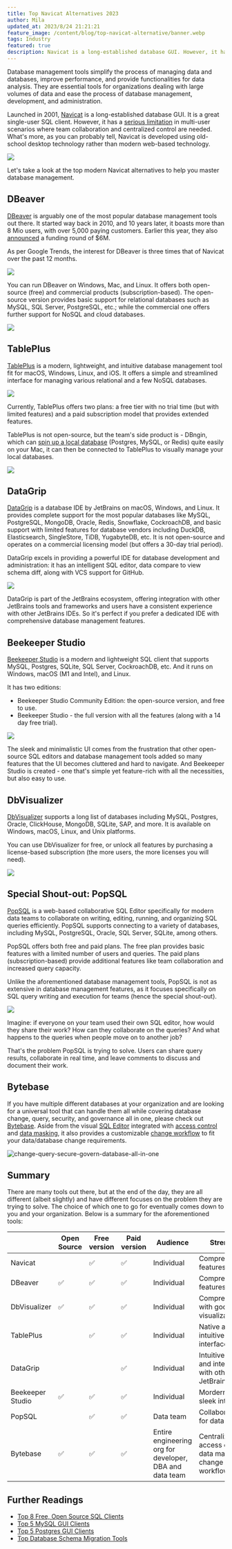 ```yaml
---
title: Top Navicat Alternatives 2023
author: Mila
updated_at: 2023/8/24 21:21:21
feature_image: /content/blog/top-navicat-alternative/banner.webp
tags: Industry
featured: true
description: Navicat is a long-established database GUI. However, it has a serious limitation in multi-user scenarios where team collaboration and centralized control are needed. Hence, we are taking a look at top Navicat alternatives.
---
```


Database management tools simplify the process of managing data and databases, improve performance, and provide functionalities for data analysis. They are essential tools for organizations dealing with large volumes of data and ease the process of database management, development, and administration.

Launched in 2001, [Navicat](https://navicat.com/) is a long-established database GUI. It is a great single-user SQL client. However, it has a [serious limitation](/blog/stop-using-navicat/) in multi-user scenarios where team collaboration and centralized control are needed. What's more, as you can probably tell, Navicat is developed using old-school desktop technology rather than modern web-based technology.

![](/content/blog/top-navicat-alternative/navicat.webp)

Let's take a look at the top modern Navicat alternatives to help you master database management.

## DBeaver

[DBeaver](https://dbeaver.com/) is arguably one of the most popular database management tools out there. It started way back in 2010, and 10 years later, it boasts more than 8 Mio users, with over 5,000 paying customers. Earlier this year, they also [announced](https://techcrunch.com/2023/04/11/dbeaver-takes-6m-seed-investment-to-build-on-growing-popularity) a funding round of $6M.

As per Google Trends, the interest for DBeaver is three times that of Navicat over the past 12 months.

![](/content/blog/top-navicat-alternative/google-trends.webp)

You can run DBeaver on Windows, Mac, and Linux. It offers both open-source (free) and commercial products (subscription-based). The open-source version provides basic support for relational databases such as MySQL, SQL Server, PostgreSQL, etc.; while the commercial one offers further support for NoSQL and cloud databases.

![](/content/blog/top-navicat-alternative/dbeaver.webp)

## TablePlus

[TablePlus](https://tableplus.com/) is a modern, lightweight, and intuitive database management tool fit for macOS, Windows, Linux, and iOS. It offers a simple and streamlined interface for managing various relational and a few NoSQL databases.

![](/content/blog/top-navicat-alternative/tableplus.webp)

Currently, TablePlus offers two plans: a free tier with no trial time (but with limited features) and a paid subscription model that provides extended features.

TablePlus is not open-source, but the team's side product is - DBngin, which can [spin up a local database](/blog/free-tools-to-start-local-database-on-mac/) (Postgres, MySQL, or Redis) quite easily on your Mac, it can then be connected to TablePlus to visually manage your local databases.

![](/content/blog/top-navicat-alternative/tableplus-ui.webp)

## DataGrip

[DataGrip](https://www.jetbrains.com/datagrip/) is a database IDE by JetBrains on macOS, Windows, and Linux. It provides complete support for the most popular databases like MySQL, PostgreSQL, MongoDB, Oracle, Redis, Snowflake, CockroachDB, and basic support with limited features for database vendors including DuckDB, Elasticsearch, SingleStore, TiDB, YugabyteDB, etc. It is not open-source and operates on a commercial licensing model (but offers a 30-day trial period).

DataGrip excels in providing a powerful IDE for database development and administration: it has an intelligent SQL editor, data compare to view schema diff, along with VCS support for GitHub.

![](/content/blog/top-navicat-alternative/datagrip.webp)

DataGrip is part of the JetBrains ecosystem, offering integration with other JetBrains tools and frameworks and users have a consistent experience with other JetBrains IDEs. So it's perfect if you prefer a dedicated IDE with comprehensive database management features.

## Beekeeper Studio

[Beekeeper Studio](https://www.beekeeperstudio.io/) is a modern and lightweight SQL client that supports MySQL, Postgres, SQLite, SQL Server, CockroachDB, etc. And it runs on Windows, macOS (M1 and Intel), and Linux.

It has two editions:

- Beekeeper Studio Community Edition: the open-source version, and free to use.
- Beekeeper Studio - the full version with all the features (along with a 14 day free trial).

![](/content/blog/top-navicat-alternative/beekeeper.webp)

The sleek and minimalistic UI comes from the frustration that other open-source SQL editors and database management tools added so many features that the UI becomes cluttered and hard to navigate. And Beekeeper Studio is created - one that's simple yet feature-rich with all the necessities, but also easy to use.

## DbVisualizer

[DbVisualizer](https://www.dbvis.com/) supports a long list of databases including MySQL, Postgres, Oracle, ClickHouse, MongoDB, SQLite, SAP, and more. It is available on Windows, macOS, Linux, and Unix platforms.

You can use DbVisualizer for free, or unlock all features by purchasing a license-based subscription (the more users, the more licenses you will need).

![](/content/blog/top-navicat-alternative/dbvis.webp)

## Special Shout-out: PopSQL

[PopSQL](https://popsql.com/pricing) is a web-based collaborative SQL Editor specifically for modern data teams to collaborate on writing, editing, running, and organizing SQL queries efficiently. PopSQL supports connecting to a variety of databases, including MySQL, PostgreSQL, Oracle, SQL Server, SQLite, among others.

PopSQL offers both free and paid plans. The free plan provides basic features with a limited number of users and queries. The paid plans (subscription-based) provide additional features like team collaboration and increased query capacity.

Unlike the aforementioned database management tools, PopSQL is not as extensive in database management features, as it focuses specifically on SQL query writing and execution for teams (hence the special shout-out).

![](/content/blog/top-navicat-alternative/popsql.webp)

Imagine: if everyone on your team used their own SQL editor, how would they share their work? How can they collaborate on the queries? And what happens to the queries when people move on to another job?

That's the problem PopSQL is trying to solve. Users can share query results, collaborate in real time, and leave comments to discuss and document their work.

## Bytebase

If you have multiple different databases at your organization and are looking for a universal tool that can handle them all while covering database change, query, security, and governance all in one, please check out [Bytebase](/). Aside from the visual [SQL Editor](/docs/sql-editor/overview/) integrated with [access control](/docs/security/database-permission/overview/) and [data masking](/docs/security/data-masking/overview/), it also provides a customizable [change workflow](/docs/concepts/database-change-workflow/) to fit your data/database change requirements.

![change-query-secure-govern-database-all-in-one](/images/db-scheme-lg.png)

## Summary

There are many tools out there, but at the end of the day, they are all different (albeit slightly) and have different focuses on the problem they are trying to solve. The choice of which one to go for eventually comes down to you and your organization. Below is a summary for the aforementioned tools:

|                  | Open Source | Free version | Paid version | Audience                                                | Strength                                                         |
| ---------------- | ----------- | ------------ | ------------ | ------------------------------------------------------- | ---------------------------------------------------------------- |
| Navicat          |             | ✅           | ✅           | Individual                                              | Comprehensive features                                           |
| DBeaver          | ✅          | ✅           | ✅           | Individual                                              | Comprehensive features                                           |
| DbVisualizer     | ✅          | ✅           | ✅           | Individual                                              | Comprehensive with good visualization                            |
| TablePlus        |             | ✅           | ✅           | Individual                                              | Native and intuitive interface                                   |
| DataGrip         |             |              | ✅           | Individual                                              | Intuitive UX and integraiton with other JetBrains IDEs           |
| Beekeeper Studio | ✅          | ✅           | ✅           | Individual                                              | Mordern and sleek interface                                      |
| PopSQL           |             | ✅           | ✅           | Data team                                               | Collaboration for data teams                                     |
| Bytebase         | ✅          | ✅           | ✅           | Entire engineering org for developer, DBA and data team | Centralized access control, data masking, change review workflow |

## Further Readings

- [Top 8 Free, Open Source SQL Clients](/blog/top-open-source-sql-clients/)
- [Top 5 MySQL GUI Clients](/blog/top-mysql-gui-client/)
- [Top 5 Postgres GUI Clients](/blog/top-postgres-gui-client/#the-starlet-tableplus)
- [Top Database Schema Migration Tools](/blog/top-database-schema-change-tool-evolution/)
